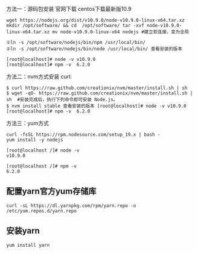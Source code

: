 方法一：源码包安装 官网下载 centos下载最新版10.9 

```shell
wget https://nodejs.org/dist/v10.9.0/node-v10.9.0-linux-x64.tar.xz mkdir /opt/software/ && cd  /opt/software/ tar -xvf node-v10.9.0-linux-x64.tar.xz mv node-v10.9.0-linux-x64 nodejs #建立软连接，变为全局    

①ln -s /opt/software/nodejs/bin/npm /usr/local/bin/     
②ln -s /opt/software/nodejs/bin/node /usr/local/bin/ 查看安装的版本 

[root@localhost]# node -v v10.9.0
[root@localhost]# npm -v  6.2.0
```

方法二：nvm方式安装 curl: 

```shell
$ curl https://raw.github.com/creationix/nvm/master/install.sh | sh  
$ wget -qO- https://raw.github.com/creationix/nvm/master/install.sh | sh  #安装完成后，执行下列命令即可安装 Node.js。
$ nvm install stable 查看安装的版本 [root@localhost]# node -v v10.9.0
[root@localhost]# npm -v  6.2.0 
```

 方法三：yum方式

```shell
curl -fsSL https://rpm.nodesource.com/setup_19.x | bash -
yum install -y nodejs

[root@localhost /]# node -v
v10.9.0

[root@localhost /]# npm -v
6.2.0
```





## 配置yarn官方yum存储库

```shell
curl -sL https://dl.yarnpkg.com/rpm/yarn.repo -o /etc/yum.repos.d/yarn.repo
```





## 安装yarn

```shell
yum install yarn
```

